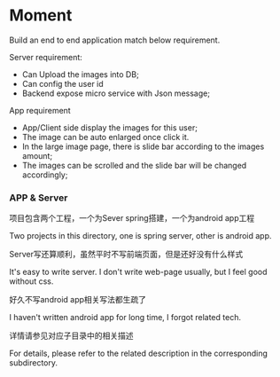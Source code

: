 # Moment

Build an end to end application match below requirement.

Server requirement: 
- Can Upload the images into DB;
- Can config the user id
- Backend expose micro service with Json message;

App requirement
- App/Client side display the images for this user;
- The image can be auto enlarged once click it.
- In the large image page, there is slide bar according to the images amount;
- The images can be scrolled and the slide bar will be changed accordingly;

### APP & Server

项目包含两个工程，一个为Sever spring搭建，一个为android app工程

Two projects in this directory, one is spring server, other is android app.

Server写还算顺利，虽然平时不写前端页面，但是还好没有什么样式

It's easy to write server. I don't write web-page usually, but I feel good without css.

好久不写android app相关写法都生疏了

I haven't written android app for long time, I forgot related tech.

详情请参见对应子目录中的相关描述

For details, please refer to the related description in the corresponding subdirectory.
